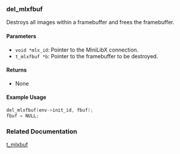 ### del_mlxfbuf
Destroys all images within a framebuffer and frees the framebuffer.

#### Parameters
- `void *mlx_id`: Pointer to the MiniLibX connection.
- `t_mlxfbuf *b`: Pointer to the framebuffer to be destroyed.

#### Returns
- None

#### Example Usage
```c
del_mlxfbuf(env->init_id, fbuf);
fbuf = NULL;
```

### Related Documentation
[t_mlxbuf](./t_mlxbuf.md)
